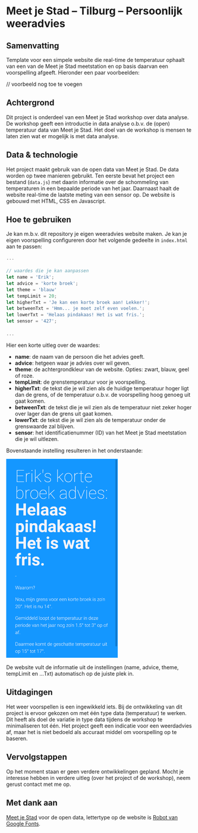 # Meet je Stad – Tilburg – Persoonlijk weeradvies

## Samenvatting
Template voor een simpele website die real-time de temperatuur ophaalt van een van de Meet je Stad meetstation en op basis daarvan een voorspelling afgeeft. Hieronder een paar voorbeelden:

// voorbeeld nog toe te voegen

## Achtergrond
Dit project is onderdeel van een Meet je Stad workshop over data analyse. De workshop geeft een introductie in data analyse o.b.v. de (open) temperatuur data van Meet je Stad. Het doel van de workshop is mensen te laten zien wat er mogelijk is met data analyse. 

## Data & technologie
Het project maakt gebruik van de open data van Meet je Stad. De data worden op twee manieren gebruikt. Ten eerste bevat het project een bestand (`data.js`) met daarin informatie over de schommeling van temperaturen in een bepaalde periode van het jaar. Daarnaast haalt de website real-time de laatste meting van een sensor op. 
De website is gebouwd met HTML, CSS en Javascript. 

## Hoe te gebruiken
Je kan m.b.v. dit repository je eigen weeradvies website maken. Je kan je eigen voorspelling configureren door het volgende gedeelte in `index.html` aan te passen:

```javascript
...

// waardes die je kan aanpassen         
let name = 'Erik';
let advice = 'korte broek';
let theme = 'blauw'    
let tempLimit = 20;
let higherTxt = 'Je kan een korte broek aan! Lekker!';
let betweenTxt = 'Hmm... je moet zelf even voelen.';
let lowerTxt = 'Helaas pindakaas! Het is wat fris.';
let sensor = '427';

...
```
Hier een korte uitleg over de waardes:

- **name**: de naam van de persoon die het advies geeft.
- **advice**: hetgeen waar je advies over wil geven.
- **theme**: de achtergrondkleur van de website. Opties: zwart, blauw, geel of roze.
- **tempLimit**: de grenstemperatuur voor je voorspelling.
- **higherTxt**: de tekst die je wil zien als de huidige temperatuur hoger ligt dan de grens, of de temperatuur o.b.v. de voorspelling hoog genoeg uit gaat komen.
- **betweenTxt**: de tekst die je wil zien als de temperatuur niet zeker hoger over lager dan de grens uit gaat komen.
- **lowerTxt**: de tekst die je wil zien als de temperatuur onder de grenswaarde zal blijven.
- **sensor**: het identificatienummer (ID) van het Meet je Stad meetstation die je wil uitlezen.

Bovenstaande instelling resulteren in het onderstaande:

<img alt="Voorbeeld Meet je Stad weeradvies website" src="/meetjestad-tilburg-weeradvies-voorbeeld.png" width="300">

De website vult de informatie uit de instellingen (name, advice, theme, tempLimit en ...Txt) automatisch op de juiste plek in.


## Uitdagingen
Het weer voorspellen is een ingewikkeld iets. Bij de ontwikkeling van dit project is ervoor gekozen om met één type data (temperatuur) te werken. Dit heeft als doel de variatie in type data tijdens de workshop te minimaliseren tot één. Het project geeft een indicatie voor een weerdadvies af, maar het is niet bedoeld als accuraat middel om voorspelling op te baseren.

## Vervolgstappen
Op het moment staan er geen verdere ontwikkelingen gepland. Mocht je interesse hebben in verdere uitleg (over het project of de workshop), neem gerust contact met me op. 

## Met dank aan
[Meet je Stad](https://meetjestad.net/) voor de open data, lettertype op de website is [Robot van Google Fonts](https://fonts.google.com/specimen/Roboto). 
